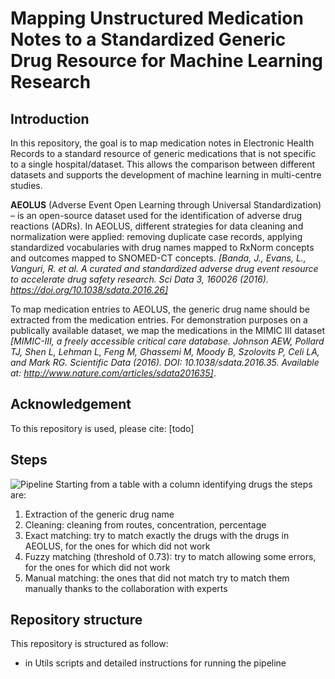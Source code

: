 # Mapping Unstructured Medication Notes to a Standardized Generic Drug Resource for Machine Learning Research

## Introduction

In this repository, the goal is to map medication notes in Electronic Health Records to a standard resource of generic medications that is not specific to a single hospital/dataset. This allows the comparison between different datasets and supports the development of machine learning in multi-centre studies. 


**AEOLUS** (Adverse Event Open Learning through Universal Standardization) – is an open-source dataset used for the identification of adverse drug reactions (ADRs).  In AEOLUS, different strategies for data cleaning and normalization were applied: removing duplicate case records, applying standardized vocabularies with drug names mapped to RxNorm concepts and outcomes mapped to SNOMED-CT concepts. *[Banda, J., Evans, L., Vanguri, R. et al. A curated and standardized adverse drug event resource to accelerate drug safety research. Sci Data 3, 160026 (2016). https://doi.org/10.1038/sdata.2016.26]*


To map medication entries to AEOLUS, the generic drug name should be extracted from the medication entries. For demonstration purposes on a publically available dataset, we map the medications in the MIMIC III dataset *[MIMIC-III, a freely accessible critical care database. Johnson AEW, Pollard TJ, Shen L, Lehman L, Feng M, Ghassemi M, Moody B, Szolovits P, Celi LA, and Mark RG. Scientific Data (2016). DOI: 10.1038/sdata.2016.35. Available at: http://www.nature.com/articles/sdata201635]*. 


## Acknowledgement

To this repository is used, please cite: [todo]


## Steps
![Pipeline](link-to-image)
Starting from a table with a column identifying drugs the steps are:
1)  Extraction of the generic drug name
1)	Cleaning: cleaning from routes, concentration, percentage
2)	Exact matching: try to match exactly the drugs with the drugs in AEOLUS, for the ones for which did not work
3)	Fuzzy matching (threshold of 0.73): try to match allowing some errors, for the ones for which did not work
4)	Manual matching: the ones that did not match try to match them manually thanks to the collaboration with experts

## Repository structure

This repository is structured as follow:
- in Utils scripts and detailed instructions for running the pipeline
